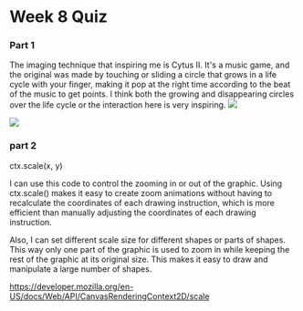 # Week 8 Quiz


### Part 1
The  imaging technique that inspiring me is Cytus II. It's a music game, and the original was made by touching or sliding a circle that grows in a life cycle with your finger, making it pop at the right time according to the beat of the music to get points. I think both the growing and disappearing circles over the life cycle or the interaction here is very inspiring.
<img src=https://i.ytimg.com/vi/8nzSRrRazyE/hqdefault.jpg>

<img src=https://i.ytimg.com/vi/Owj53OOEpl4/maxresdefault.jpg>

### part 2
ctx.scale(x, y)

I can use this code to control the zooming in or out of the graphic.
Using ctx.scale() makes it easy to create zoom animations without having to recalculate the coordinates of each drawing instruction, which is more efficient than manually adjusting the coordinates of each drawing instruction.

Also, I can set different scale size for different shapes or parts of shapes. This way only one part of the graphic is used to zoom in while keeping the rest of the graphic at its original size. This makes it easy to draw and manipulate a large number of shapes.

https://developer.mozilla.org/en-US/docs/Web/API/CanvasRenderingContext2D/scale

